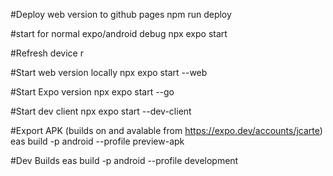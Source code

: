 #Deploy web version to github pages
npm run deploy

#start for normal expo/android debug
npx expo start

#Refresh device
r

#Start web version locally
npx expo start --web

#Start Expo version
npx expo start --go

#Start dev client
npx expo start --dev-client

#Export APK (builds on and avalable from https://expo.dev/accounts/jcarte)
eas build -p android --profile preview-apk

#Dev Builds
eas build -p android --profile development

